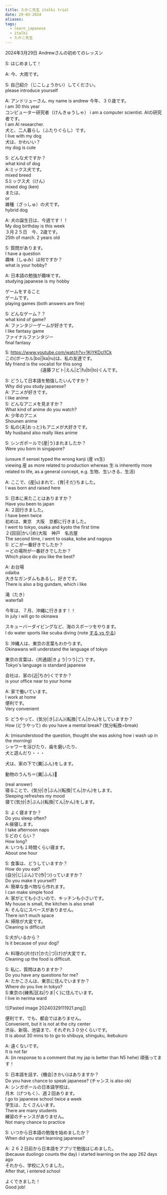 ```yaml
---
title: たかこ先生 italki trial
date: 29-03-2024
aliases: 
tags:
  - learn_japanese
  - italki
  - たかこ先生
---
```

2024年3月29日
Andrewさんの初めてのレッスン

S: はじめまして！

A: 今、大雨です。

S: 自己紹介（じこしょうかい）してください。  
please introduce yourself

A: アンドリューさん. 
my name is andrew
今年、３０歳です。  
i am 30 this year  
コンピューター研究者（けんきゅうしゃ） 
i am a computer scientist. 
AIの研究者です。  
I am AI researcher.  
犬と、二人暮らし（ふたりぐらし）です。  
I live with my dog  
犬は、かわいい？  
my dog is cute  
  
S: どんな犬ですか？  
what kind of dog  
A:ミックス犬です。  
mixed breed   
Sミックス犬（けん）  
mixed dog (ken)  
または、  
or  
雑種（ざっしゅ）の犬です。  
hybrid dog
  
A: 犬の誕生日は、今週です！！  
My dog birthday is this week  
３月２５日　今、2歳です。  
25th of march. 2 years old  
  
S: 質問があります。  
I have a question  
趣味（しゅみ）は何ですか？  
what is your hobby?  
  
A: 日本語の勉強が趣味です。  
studying japanese is my hobby  
  
ゲームをすること  
ゲームです。  
playing games (both answers are fine)  

S: どんなゲーム？？  
what kind of game?  
A: ファンタジーゲームが好きです。  
I like fantasy game  
ファイナルファンタジー  
final fantasy  

S: https://www.youtube.com/watch?v=1KjYKDcl1Ck  
この{ボーカル|bo||ka|ru}は、私の友達です。  
My friend is the vocalist for this song  
　　　　　　　　{遠藤フビト|えん|ど|fu|bi|to}くんです。  

S: どうして日本語を勉強したいんですか？  
Why did you study japanese?  
A: アニメが好きです。  
I like anime  
S: どんなアニメを見ますか？  
What kind of anime do you watch?  
A: 少年のアニメ  
Shounen anime  
S: 私の{夫|おっと}もアニメが大好きです。  
My husband also really likes anime  

S: シンガポールで{産|う}まれましたか？  
Were you born in singapore?  

(unsure if sensei typed the wrong kanji (産 vs生)  
viewing 産 as more related to production whereas 生 is inherently more related to life, as a general concept, e.g. 生物、生いきる、生活)  

A: ここで、{産|u}まれて、{育|そだ}ちました。  
I was born and raised here  

S: 日本に来たことはありますか？  
Have you been to japan  
A: ２回行きました。  
I have been twice  
初めは、東京　大阪　京都に行きました。  
I went to tokyo, osaka and kyoto the first time  
２{回目|かい|め}大阪　神戸　名古屋  
The second time, i went to osaka, kobe and nagoya  
S: どこが一番好きでしたか？  
＝どの場所が一番好きでしたか？  
Which place do you like the best?  

A: お台場  
odaiba  
大きなガンダムもあるし、好きです。  
There is also a big gundam, which i like  
  
滝（たき）  
waterfall
  
今年は、７月、沖縄に行きます！！  
In july i will go to okinawa   
  
スキューバーダイビングなど、海のスポーツをやります。  
I do water sports like scuba diving (note [する vs やる](https://japanese.stackexchange.com/questions/15383/differences-in-usage-between-%E3%81%99%E3%82%8B-and-%E3%82%84%E3%82%8B))  
  
S: 沖縄人は、東京の言葉もわかります。  
Okinawans will understand the language of tokyo  
  
東京の言葉は、{共通語|きょう|つう|ご} です。  
Tokyo's language is standard japanese  
  
会社は、家の{近|ちか}くですか？  
is your office near to your home  
  
A: 家で働いています。  
I work at home  
便利です。  
Very convenient  

S: どうやって、{気分|き|ぶん}{転換|てん|かん}をしていますか？  
How (どうやって) do you have a mental break? (気分転換=break)  
  

A: (misunderstood the question, thought she was asking how i wash up in the morning)    
シャワーを浴びたり、歯を磨いたり、  
犬と遊んだり・・・  

犬は、家の下で{糞|ふん}をします。  

動物のうんち＝{糞|ふん}💩  

(real answer)  
寝ることで、{気分|き|ぶん}{転換|てん|かん}をします。  
Sleeping refreshes my mood  
寝て{気分|き|ぶん}{転換|てん|かん}をします。  

S: よく寝ますか？  
Do you sleep  often?  
A:昼寝します。  
I take afternoon naps  
S:どのくらい？  
How long?  
A: いつも１時間くらい寝ます。  
About one hour  

S: 食事は、どうしていますか？  
How do you eat?  
{自分|じ|ぶん}で{作|つ}っていますか？  
Do you make it yourself?  
A: 簡単な食べ物なら作れます。  
I can make simple food  
A: 家がとても小さいので、キッチンも小さいです。  
My house is small, the kitchen is also small  
A: そんなにスペースがありません。  
There isn't much space   
A: 掃除が大変です。  
Cleaning is difficult  

S:犬がいるから？  
Is it because of your dog?  

A: 料理の{片付け|かた|づ|け}が大変です。  
Cleaning up the food is difficult.  

S: 私に、質問はありますか？  
Do you have any questions for me?  
A: たかこさんは、東京に住んでいますか？  
Where do you live in tokyo?  
S:東京の{練馬|区ね|りま|く}に住んでいます。  
I live in nerima ward  


![[Pasted image 20240329111921.png]]


便利です、でも、都会ではありません。  
Convenient, but it is not at the city center  
渋谷、新宿、池袋まで、それぞれ３０分くらいです。  
It is about 30 mins to to go to shibuya, shinguku, ikebukuro  

A: 遠くないです。  
It is not far  
A: (in response to a comment that my jap is better than N5 hehe) 頑張ってます！  

S: 日本語を話す、{機会|きかい}はありますか？  
Do you have chance to speak japanese? (チャンス is also ok)  
A: シンガポールの日本語学校は、  
月木（げつもく）、週２回あります。  
I go to japanese school twice a week  
学生は、たくさんいます。  
There are many students  
練習のチャンスがありません。  
Not many chance to practice  

S: いつから日本語の勉強を始めましたか？  
When did you start learning japanese?  

A: ２６２日前から日本語をアプリで勉強はじめました。  
(because duolingo counts the day) i started learning on the app 262 days ago  
それから、学校に入りました。  
After that, i entered school  
  
よくできました！  
Good job!  

